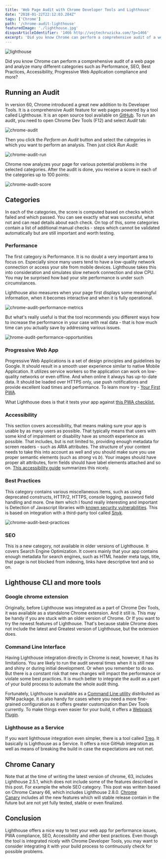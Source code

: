 ```yaml
---
title: 'Web Page Audit with Chrome Developer Tools and Lighthouse'
date: "2018-01-22T22:12:03.284Z"
tags: ['Chrome']
path: '/chrome-audit-lighthouse'
featuredImage: './lighthouse.jpg'
disqusArticleIdentifier: '1466 http://vojtechruzicka.com/?p=1466'
excerpt: 'Did you know Chrome can perform a comprehensive audit of a web page and analyze many different categories such as Performance, SEO, Best Practices, Accessibility, Progressive Web Application compliance and more?'
---
```

![lighthouse](./lighthouse.jpg)

Did you know Chrome can perform a comprehensive audit of a web page and analyze many different categories such as Performance, SEO, Best Practices, Accessibility, Progressive Web Application compliance and more?

Running an Audit
----------------

In version 60, Chrome introduced a great new addition to its Developer Tools. It is a comprehensive Audit feature for web pages powered by a tool called Lighthouse. It is an open source tool available on [GitHub](https://github.com/GoogleChrome/lighthouse). To run an audit, you need to open Chrome Dev Tools (F12) and select *Audit* tab:

![chrome-audit](./chrome-audit.jpg)

Then you click the *Perform an Audit* button and select the categories in which you want to perform an analysis. Then just click *Run Audit*:

![chrome-audit-run](./chrome-audit-run.jpg)

Chrome now analyzes your page for various potential problems in the selected categories. After the audit is done, you receive a score in each of the categories up to 100 points:

![chrome-audit-score](./chrome-audit-score.jpg)

Categories
----------

In each of the categories, the score is computed based on checks which failed and which passed. You can see exactly what was successful, what not and can read details about each check. On top of this, some categories contain a list of additional manual checks - steps which cannot be validated automatically but are still important and worth testing.

### Performance

The first category is Performance. It is no doubt a very important area to focus on. Especially since many users tend to have a low-quality network connection or access your site from mobile devices. Lighthouse takes this into consideration and simulates slow network connection and slow CPU. You may be surprised how bad your site performance is under such circumstances.

Lighthouse also measures when your page first displays some meaningful information, when it becomes interactive and when it is fully operational.

![chrome-audit-performance-metrics](./chrome-audit-performance-metrics.jpg)

But what\'s really useful is that the tool recommends you different ways how to increase the performance in your case with real data - that is how much time can you actually save by addressing various issues.

![hrome-audit-performance-opportunities](./chrome-audit-performance-opportunities.jpg)

### Progressive Web App

Progressive Web Applications is a set of design principles and guidelines by Google. It should result in a smooth user experience similar to native Mobile Application. It utilizes service workers so the application can work on low-quality networks or even offline. And when online it always has up-to-date data. It should be loaded over HTTPS only, use push notifications and provide excellent load times and performance. To learn more try - [Your First PWA](https://developers.google.com/web/fundamentals/codelabs/your-first-pwapp/).

What Lighthouse does is that it tests your app against [this PWA checklist.](https://developers.google.com/web/progressive-web-apps/checklist)

### Accessibility

This section covers accessibility, that means making sure your app is usable by as many users as possible. That typically means that users with some kind of impairment or disability have as smooth experience as possible. That includes, but is not limited to, providing enough metadata for screen readers - such as ARIA attributes. The structure of your content needs to take this into account as well and you should make sure you use proper semantic elements (such as *strong* vs *b*). Your images should have proper alt attributes, form fields should have label elements attached and so on. [This accessibility guide](https://developers.google.com/web/fundamentals/accessibility/) summarizes this nicely.

### Best Practices

This category contains various miscellaneous items, such as using deprecated constructs, HTTP/2, HTTPS, console logging, password field handling and more. One item which I found really interesting and important is Detection of Javascript libraries with [known security vulnerabilities](https://www.vojtechruzicka.com/detecting-dependencies-known-vulnerabilities/). This is based on integration with a third-party tool called [Snyk](https://www.vojtechruzicka.com/snyk-detecting-dependencies-with-known-vulnerabilities/).

![chrome-audit-best-practices](./chrome-audit-best-practices.jpg)

### SEO

This is a new category, not available in older versions of Lighthouse. It covers Search Engine Optimization. It covers mainly that your app contains enough metadata for search engines, such as HTML header meta tags, title, that page is not blocked from indexing, links have descriptive text and so on.

Lighthouse CLI and more tools
-----------------------------

### Google chrome extension

Originally, before Lighthouse was integrated as a part of Chrome Dev Tools, it was available as a standalone Chrome extension. And it still is. This may be handy if you are stuck with an older version of Chrome. Or If you want to try the newest features of Lighthouse. That\'s because stable Chrome does not include the latest and Greatest version of Lighthouse, but the extension does.

### Command Line Interface

Having Lighthouse integration directly in Chrome is neat, however, it has its limitations. You are likely to run the audit several times when it is still new and shiny or during initial development. Or when you remember to do so. But there is a constant risk that new changes will impact the performance or violate some best practices. It is much better to integrate the audit as a part of your build process to automate the whole audit thing.

Fortunately, Lighthouse is available as a [Command Line utility](https://github.com/GoogleChrome/lighthouse#using-the-node-cli) distributed as NPM package. It is also handy for cases where you need a more fine-grained configuration as it offers greater customization than Dev Tools currently. To make things even easier for your build, it offers a [Webpack Plugin](https://github.com/addyosmani/webpack-lighthouse-plugin).

### Lighthouse as a Service

If you want lighthouse integration even simpler, there is a tool called [Treo](https://medium.com/@alekseykulikov/treo-lighthouse-as-a-service-55cb9b72e8c3). It basically is Lighthouse as a Service. It offers a nice GitHub integration as well as means of breaking the build in case the expectations are not met.

Chrome Canary
-------------

Note that at the time of writing the latest version of chrome, 63, includes Lighthouse 2.5.1, which does not include some of the features described in this post. For example the whole SEO category. This post was written based on Chrome Canary 66, which includes Lighthouse 2.8.0. [Chrome Canary](https://www.techworld.com/developers/what-is-chrome-canary-should-you-use-it-3664390/) includes all the new features which will stable release contain in the future but are not yet fully tested, stable or even finalized.

Conclusion
----------

Lighthouse offers a nice way to test your web app for performance issues, PWA compliance, SEO, Accessibility and other best practices. Even though the tool is integrated nicely with Chrome Developer Tools, you may want to consider integrating it with your build process to continuously check for possible problems.